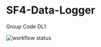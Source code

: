 # SF4-Data-Logger
Group Code DL1

![workflow status](https://github.com/k12ish/SF4-Data-Logger/actions/workflows/firmware.yml/badge.svg)

